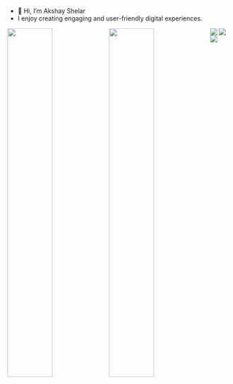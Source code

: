 - 👋 Hi, I’m Akshay Shelar
-  I enjoy creating engaging and user-friendly digital experiences.

  <img align="left" width="45%" src="https://github-readme-stats.vercel.app/api?username=ask-shay&show_icons=true&theme=radical" >
<img align="left" width="45%" src="https://github-readme-stats.vercel.app/api/top-langs/?username=ask-shay&layout=compact" />

<img align="left" src="https://img.shields.io/badge/JavaScript-F7DF1E.svg?style=for-the-badge&logo=JavaScript&logoColor=black" />
<img align="left" src="https://img.shields.io/badge/React-61DAFB.svg?style=for-the-badge&logo=React&logoColor=black" />
<img align="left" src="https://img.shields.io/badge/Node.js-339933.svg?style=for-the-badge&logo=nodedotjs&logoColor=white" />



